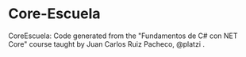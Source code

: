 # Core-Escuela
CoreEscuela: Code generated from the "Fundamentos de C# con NET Core" course taught by Juan Carlos Ruiz Pacheco, @platzi .
